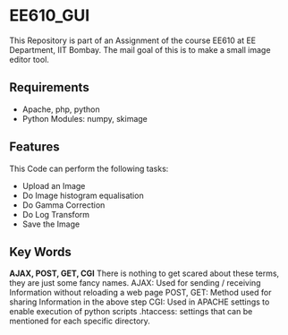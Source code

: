 # EE610_GUI
This Repository is part of an Assignment of the course EE610 at EE Department, IIT Bombay.
The mail goal of this is to make a small image editor tool.

## Requirements
* Apache, php, python 
* Python Modules: numpy, skimage

## Features
This Code can perform the following tasks:
* Upload an Image
* Do Image histogram equalisation
* Do Gamma Correction
* Do Log Transform
* Save the Image

## Key Words
**AJAX, POST, GET, CGI**
There is nothing to get scared about these terms, they are just some fancy names.
AJAX: Used for sending / receiving Information without reloading a web page
POST, GET: Method used for sharing Information in the above step
CGI: Used in APACHE settings to enable execution of python scripts
.htaccess: settings that can be mentioned for each specific directory.
